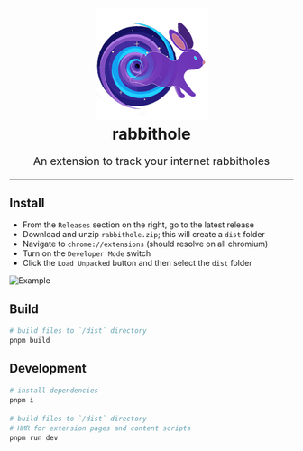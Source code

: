 <h1 align="center">
<img src="https://raw.githubusercontent.com/DataXResearch/rabbithole/main/src/assets/icons/logo.png" alt="Rabbithole logo" title="Rabbithole logo" width="200">
<br>
rabbithole
</h1>
<p align="center" style="font-size: 1.2rem;">An extension to track your internet rabbitholes</p>

<hr />

## Install

- From the `Releases` section on the right, go to the latest release
- Download and unzip `rabbithole.zip`; this will create a `dist` folder
- Navigate to `chrome://extensions` (should resolve on all chromium)
- Turn on the `Developer Mode` switch
- Click the `Load Unpacked` button and then select the `dist` folder

![Example](https://wd.imgix.net/image/BhuKGJaIeLNPW9ehns59NfwqKxF2/vOu7iPbaapkALed96rzN.png?auto=format&w=571)

## Build

```bash
# build files to `/dist` directory
pnpm build
```

## Development

```bash
# install dependencies
pnpm i

# build files to `/dist` directory
# HMR for extension pages and content scripts
pnpm run dev
```
